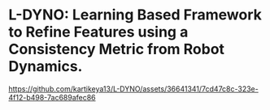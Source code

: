 # L-DYNO: Learning Based Framework to Refine Features using a Consistency Metric from Robot Dynamics.


https://github.com/kartikeya13/L-DYNO/assets/36641341/7cd47c8c-323e-4f12-b498-7ac689afec86


